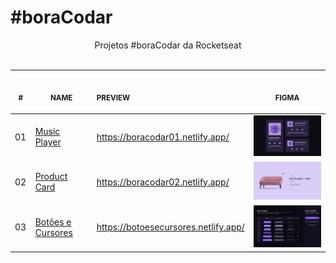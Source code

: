# #boraCodar

<p align="center">
    Projetos #boraCodar da Rocketseat <br><br>
  <table>
    <thead>
      <tr>
        <th align="center">
          <img width="20" height="1"> 
          <p>
            <small>#</small>
          </p>
        </th>
        <th align="center">
          <img width="150" height="1"> 
          <p> 
            <small>NAME</small>
          </p>
        </th>
        <th align="left">
          <img width="200" height="1">
          <p align="left"> 
            <small>PREVIEW</small>
          </p>
        </th>
        <th align="center">
          <img width="250" height="1">
          <p align="center"> 
            <small>FIGMA</small>
          </p>
        </th>
      </tr>
    </thead>
    <tbody>
      <tr>
        <td>01</td>
        <td><a href="01">Music Player</a></td>
        <td>
          <a href="https://boracodar01.netlify.app/" target="_blank">
            https://boracodar01.netlify.app/
          </a>
        </td>
        <td align="center">
        <a href="01"><img width="300px" src="01/.github/preview.png" /></a></td>
      </tr>
      <tr>
        <td>02</td>
        <td><a href="02">Product Card</a></td>
        <td>
          <a href="https://boracodar02.netlify.app/" target="_blank">
            https://boracodar02.netlify.app/
          </a>
        </td>
        <td align="center">
        <a href="02"><img width="300px" src="02/.github/preview.png" /></a></td>
      </tr>
      <tr>
        <td>03</td>
        <td><a href="03">Botões e Cursores</a></td>
        <td>
          <a href="https://botoesecursores.netlify.app/" target="_blank">
            https://botoesecursores.netlify.app/
          </a>
        </td>
        <td align="center">
        <a href="03"><img width="300px" src="03/.github/preview.png" /></a></td>
      </tr>
    </tbody>
</table></p>